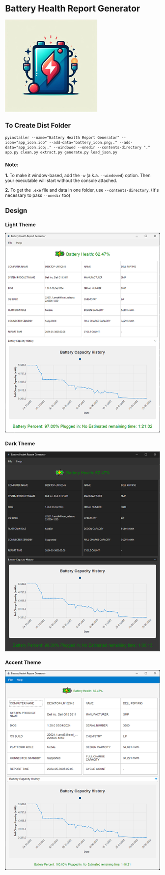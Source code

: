 <h1>Battery Health Report Generator</h1>
<img src="app_icon.jpeg" alt="App Icon" height="300">

<h2>To Create Dist Folder</h2>
<pre><code>pyinstaller --name="Battery Health Report Generator" --icon="app_icon.ico" --add-data="battery_icon.png;." --add-data="app_icon.ico;." --windowed --onedir --contents-directory "." app.py clean.py extract.py generate.py load_json.py</code></pre>

<div class="note">
    <h3>Note:</h3>
    <p><strong>1.</strong> To make it window-based, add the <code>-w</code> (a.k.a. <code>--windowed</code>) option. Then your executable will start without the console attached.</p>
    <p><strong>2.</strong> To get the <code>.exe</code> file and data in one folder, use <code>--contents-directory</code>. (It's necessary to pass <code>--onedir</code> too)</p>
</div>

<h2>Design</h2>

<div class="theme-images">

<h3>Light Theme</h3>
    <img src="design-light-1.png" alt="Design Light">
    
<h3>Dark Theme</h3>
    <img src="design-dark-1.png" alt="Design Dark">

<h3>Accent Theme</h3>
    <img src="design-accent-1.png" alt="Design Accent">

</div>
